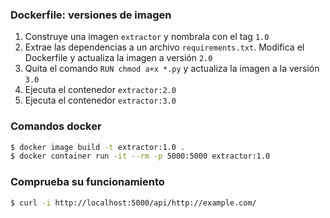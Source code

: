 ### Dockerfile: versiones de imagen
1. Construye una imagen `extractor` y nombrala con el tag `1.0`
3. Extrae las dependencias a un archivo `requirements.txt`. Modifica el Dockerfile y actualiza la imagen a versión `2.0`
4. Quita el comando `RUN chmod a+x *.py` y actualiza la imagen a la versión `3.0`
5. Ejecuta el contenedor `extractor:2.0`
6. Ejecuta el contenedor `extractor:3.0`

### Comandos docker
```sh
$ docker image build -t extractor:1.0 .
$ docker container run -it --rm -p 5000:5000 extractor:1.0
```
### Comprueba su funcionamiento
```sh
$ curl -i http://localhost:5000/api/http://example.com/
```
